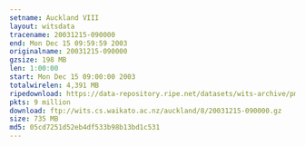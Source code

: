 ```yaml
---
setname: Auckland VIII
layout: witsdata
tracename: 20031215-090000
end: Mon Dec 15 09:59:59 2003
originalname: 20031215-090000
gzsize: 198 MB
len: 1:00:00
start: Mon Dec 15 09:00:00 2003
totalwirelen: 4,391 MB
ripedownload: https://data-repository.ripe.net/datasets/wits-archive/pma/long/auck/8//20031215-090000.gz
pkts: 9 million
download: ftp://wits.cs.waikato.ac.nz/auckland/8/20031215-090000.gz
size: 735 MB
md5: 05cd7251d52eb4df533b98b13bd1c531
---
```

